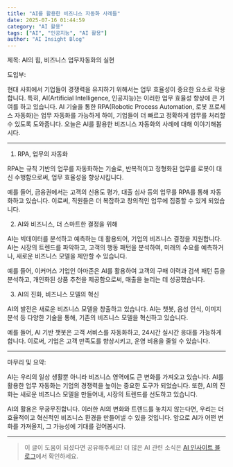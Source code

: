 ```yaml
---
title: "AI를 활용한 비즈니스 자동화 사례들"
date: 2025-07-16 01:44:59
category: "AI 활용"
tags: ["AI", "인공지능", "AI 활용"]
author: "AI Insight Blog"
---
```


제목: AI의 힘, 비즈니스 업무자동화의 실현

도입부: 

현대 사회에서 기업들이 경쟁력을 유지하기 위해서는 업무 효율성이 중요한 요소로 작용합니다. 특히, AI(Artificial Intelligence, 인공지능)는 이러한 업무 효율성 향상에 큰 기여를 하고 있습니다. AI 기술을 통한 RPA(Robotic Process Automation, 로봇 프로세스 자동화)는 업무 자동화를 가능하게 하여, 기업들이 더 빠르고 정확하게 업무를 처리할 수 있도록 도와줍니다. 오늘은 AI를 활용한 비즈니스 자동화의 사례에 대해 이야기해봅시다.

---

1. RPA, 업무의 자동화

RPA는 규칙 기반의 업무를 자동화하는 기술로, 반복적이고 정형화된 업무를 로봇이 대신 수행함으로써, 업무 효율성을 향상시킵니다. 

예를 들어, 금융권에서는 고객의 신용도 평가, 대출 심사 등의 업무를 RPA를 통해 자동화하고 있습니다. 이로써, 직원들은 더 복잡하고 창의적인 업무에 집중할 수 있게 되었습니다.

2. AI와 비즈니스, 더 스마트한 결정을 위해

AI는 빅데이터를 분석하고 예측하는 데 활용되어, 기업의 비즈니스 결정을 지원합니다. AI는 시장의 트렌드를 파악하고, 고객의 행동 패턴을 분석하여, 미래의 수요를 예측하거나, 새로운 비즈니스 모델을 제안할 수 있습니다. 

예를 들어, 이커머스 기업인 아마존은 AI를 활용하여 고객의 구매 이력과 검색 패턴 등을 분석하고, 개인화된 상품 추천을 제공함으로써, 매출을 늘리는 데 성공했습니다.

3. AI의 진화, 비즈니스 모델의 혁신

AI의 발전은 새로운 비즈니스 모델을 창출하고 있습니다. AI는 챗봇, 음성 인식, 이미지 분석 등 다양한 기술을 통해, 기존의 비즈니스 모델을 혁신하고 있습니다.

예를 들어, AI 기반 챗봇은 고객 서비스를 자동화하고, 24시간 실시간 응대를 가능하게 합니다. 이로써, 기업은 고객 만족도를 향상시키고, 운영 비용을 줄일 수 있습니다.

---

마무리 및 요약:

AI는 우리의 일상 생활뿐 아니라 비즈니스 영역에도 큰 변화를 가져오고 있습니다. AI를 활용한 업무 자동화는 기업의 경쟁력을 높이는 중요한 도구가 되었습니다. 또한, AI의 진화는 새로운 비즈니스 모델을 만들어내, 시장의 트렌드를 선도하고 있습니다.

AI의 활용은 무궁무진합니다. 이러한 AI의 변화와 트렌드를 놓치지 않는다면, 우리는 더 효율적이고 혁신적인 비즈니스 환경을 만들어낼 수 있을 것입니다. 앞으로 AI가 어떤 변화를 가져올지, 그 가능성에 기대를 걸어봅시다.

---

> 이 글이 도움이 되셨다면 공유해주세요! 
> 더 많은 AI 관련 소식은 [AI 인사이트 블로그](https://tonyhwang1004.github.io/ai-insight-blog)에서 확인하세요.
